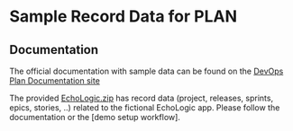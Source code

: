 # Sample Record Data for PLAN

## Documentation

The official documentation with sample data can be found on the [DevOps Plan Documentation site](https://www.ibm.com/docs/en/devops-plan/3.0.4?topic=ds-importing-data-into-devops-plan-using-import-feature)

The provided [EchoLogic.zip](EchoLogic.zip) has record data (project, releases, sprints, epics, stories, ..) related to the fictional EchoLogic app. Please follow the documentation or the [demo setup workflow].
